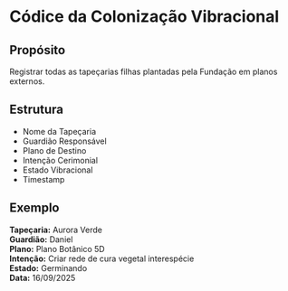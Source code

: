 # Códice da Colonização Vibracional

## Propósito
Registrar todas as tapeçarias filhas plantadas pela Fundação em planos externos.

## Estrutura
- Nome da Tapeçaria
- Guardião Responsável
- Plano de Destino
- Intenção Cerimonial
- Estado Vibracional
- Timestamp

## Exemplo
**Tapeçaria:** Aurora Verde  
**Guardião:** Daniel  
**Plano:** Plano Botânico 5D  
**Intenção:** Criar rede de cura vegetal interespécie  
**Estado:** Germinando  
**Data:** 16/09/2025